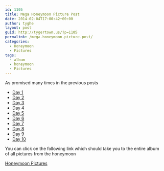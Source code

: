```yaml
---
id: 1105
title: Mega Honeymoon Picture Post
date: 2014-02-04T17:00:42+00:00
author: tyghe
layout: post
guid: http://tygertown.us/?p=1105
permalink: /mega-honeymoon-picture-post/
categories:
  - Honeymoon
  - Pictures
tags:
  - album
  - honeymoon
  - Pictures
---
```

As promised many times in the previous posts

  * [Day 1](http://tygertown.us/the-honeymoon-day-1/ "The Honeymoon – Day 1")
  * [Day 2](http://tygertown.us/honeymoon-day-2-cesky-krumlov/ "Honeymoon — Day 2 — Cesky Krumlov")
  * [Day 3](http://tygertown.us/honeymoon-day-3-trip-to-prague/ "Honeymoon — Day 3 — Trip to Prague")
  * [Day 4](http://tygertown.us/honeymoon-day-4-prague-castle/ "Honeymoon — Day 4 — Prague Castle")
  * [Day 5](http://tygertown.us/honeymoon-day-5-cognac/ "Honeymoon — Day 5 — Cognac")
  * [Day 6](http://tygertown.us/honeymoon-day-6-best-beer-ever/ "Honeymoon — Day 6 — Best Beer Ever?")
  * [Day 7](http://tygertown.us/honeymoon-day-7-karlovy-vary/ "Honeymoon — Day 7 — Karlovy Vary")
  * [Day 8](http://tygertown.us/honeymoon-day-8-back-to-prague/ "Honeymoon — Day 8 — Back to Prague")
  * [Day 9](http://tygertown.us/honeymoon-day-9-last-day/ "Honeymoon -- Day 9 -- Last Day")
  * [Day 10](http://tygertown.us/honeymoon-day-10-business-class "Honeymoon -- Day 10 -- Business Class")

You can click on the following link which should take you to the entire album of all pictures from the honeymoon

<a title="Honeymoon Pictures" href="https://plus.google.com/photos/103203488152334135508/albums/5976154657324064689?authkey=CPai8Zbw2un4cg" target="_blank">Honeymoon Pictures</a>